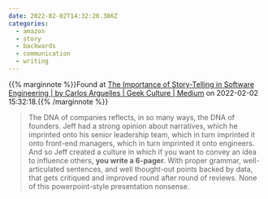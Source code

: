 ```yaml
---
date: 2022-02-02T14:32:20.386Z
categories:
  - amazon
  - story
  - backwards
  - communication
  - writing
---
```

{{% marginnote %}}Found at [The Importance of Story-Telling in Software Engineering | by Carlos Arguelles | Geek Culture | Medium](https://medium.com/geekculture/the-importance-of-story-telling-in-software-engineering-99004efda25f) on 2022-02-02 15:32:18.{{% /marginnote %}}

> The DNA of companies reflects, in so many ways, the DNA of founders. Jeff had a strong opinion about narratives, which he imprinted onto his senior leadership team, which in turn imprinted it onto front-end managers, which in turn imprinted it onto engineers. And so Jeff created a culture in which if you want to convey an idea to influence others, **you write a 6-pager.** With proper grammar, well-articulated sentences, and well thought-out points backed by data, that gets critiqued and improved round after round of reviews. None of this powerpoint-style presentation nonsense.

